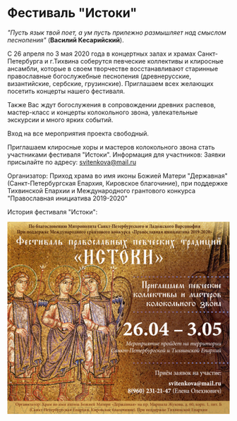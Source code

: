# Фестиваль "Истоки"

<i>"Пусть язык твой поет, а ум пусть прилежно размышляет над смыслом песнопения"</i> (<b>Василий Кесарийский</b>). 

С 26 апреля по 3 мая 2020 года в концертных залах и храмах Санкт-Петербурга и г.Тихвина соберутся певческие коллективы и клиросные ансамбли, которые в своем творчестве восстанавливают старинные православные богослужебные песнопения (древнерусские, византийские, сербские, грузинские). Приглашаем всех желающих посетить концерты нашего фестиваля. 

Также Вас ждут богослужения в сопровождении древних распевов, мастер-класс и концерты колокольного звона, увлекательные экскурсии и много ярких событий. 

Вход на все мероприятия проекта свободный.

Приглашаем клиросные хоры и мастеров колокольного звона стать участниками фестиваля "Истоки". 
Информация для участников:
Заявки присылайте по адресу: svitenkova@mail.ru

Организатор: Приход храма во имя иконы Божией Матери "Державная" (Санкт-Петербургская Епархия, Кировское благочиние), при поддержке Тихвинской Епархии и Международного грантового конкурса "Православная инициатива 2019-2020" 

История фестиваля "Истоки":

<div class="height:200px width: 700px">
    <img src="https://raw.githubusercontent.com/Max1992/fde-storage/master/pictures/afisha.jpg">
</div>
